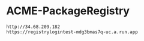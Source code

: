 # ACME-PackageRegistry

`http://34.68.209.182`  
`https://registrylogintest-mdg3bmas7q-uc.a.run.app`
